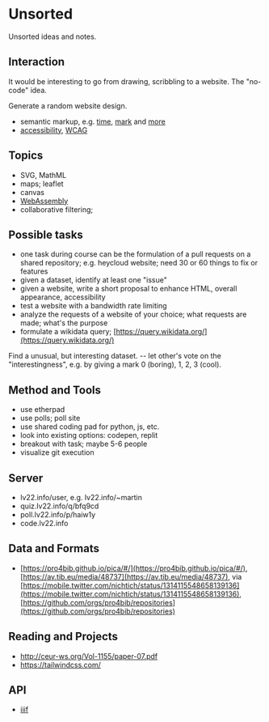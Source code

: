 # Unsorted

Unsorted ideas and notes.

## Interaction

It would be interesting to go from drawing, scribbling to a website. The "no-code" idea.

Generate a random website design.

* semantic markup, e.g.
  [time](https://developer.mozilla.org/en-US/docs/Web/HTML/Element/time),
[mark](https://developer.mozilla.org/en-US/docs/Web/HTML/Element/mark) and
[more](https://developer.mozilla.org/en-US/docs/Glossary/Semantics)
* [accessibility](https://www.w3.org/WAI/tutorials/page-structure/headings/), [WCAG](https://en.wikipedia.org/wiki/Web_Content_Accessibility_Guidelines)

## Topics

* SVG, MathML
* maps; leaflet
* canvas
* [WebAssembly](https://developer.mozilla.org/en-US/docs/WebAssembly)
* collaborative filtering;

## Possible tasks

* one task during course can be the formulation of a pull requests on a shared
  repository; e.g. heycloud website; need 30 or 60 things to fix or features
* given a dataset, identify at least one "issue"
* given a website, write a short proposal to enhance HTML, overall appearance, accessibility
* test a website with a bandwidth rate limiting
* analyze the requests of a website of your choice; what requests are made; what's the purpose
* formulate a wikidata query; [https://query.wikidata.org/](https://query.wikidata.org/)

Find a unusual, but interesting dataset. -- let other's vote on the
"interestingness", e.g. by giving a mark 0 (boring), 1, 2, 3 (cool).

## Method and Tools

* use etherpad
* use polls; poll site
* use shared coding pad for python, js, etc.
* look into existing options: codepen, replit
* breakout with task; maybe 5-6 people
* visualize git execution

## Server

* lv22.info/user, e.g. lv22.info/~martin
* quiz.lv22.info/q/bfq9cd
* poll.lv22.info/p/haiw1y
* code.lv22.info

## Data and Formats

* [https://pro4bib.github.io/pica/#/](https://pro4bib.github.io/pica/#/), [https://av.tib.eu/media/48737](https://av.tib.eu/media/48737), via [https://mobile.twitter.com/nichtich/status/1314115548658139136](https://mobile.twitter.com/nichtich/status/1314115548658139136), [https://github.com/orgs/pro4bib/repositories](https://github.com/orgs/pro4bib/repositories)

## Reading and Projects

* http://ceur-ws.org/Vol-1155/paper-07.pdf
* https://tailwindcss.com/


## API

* [iiif](https://iiif.io/)
